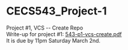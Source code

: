 # CECS543_Project-1
Project #1, VCS -- Create Repo </br>
Write-up for project #1: [543-p1-vcs-create.pdf]() </br>
It is due by 11pm Saturday March 2nd. </br>
